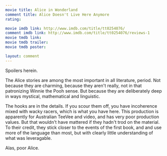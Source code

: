 ```yaml
---
movie title: Alice in Wonderland
comment title: Alice Doesn't Live Here Anymore
rating: 

movie imdb link: http://www.imdb.com/title/tt0254076/
comment imdb link: http://www.imdb.com/title/tt0254076/reviews-1
movie tmdb link: 
movie tmdb trailer: 
movie tmdb poster: 

layout: comment
---
```


Spoilers herein.

The Alice stories are among the most important in all literature, period. Not because they are charming, because they aren't really, not in that patronizing Winnie the Pooh sense. But because they are deliberately deep in ways mystical, mathematical and linguistic.

The hooks are in the details. If you scour them off, you have incoherence mixed with wacky racers, which is what you have here. This production is apparently for Australian TeeVee and video, and has very poor production values. But that wouldn't have mattered if they hadn't trod on the material. To their credit, they stick closer to the events of the first book, and and use more of the language than most, but with clearly little understanding of what was leveragable.

Alas, poor Alice.
